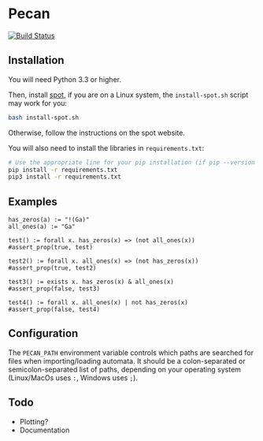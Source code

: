 # Pecan

[![Build Status](https://travis-ci.org/ReedOei/Pecan.svg?branch=master)](https://travis-ci.org/ReedOei/Pecan)

## Installation

You will need Python 3.3 or higher.

Then, install [spot](https://spot.lrde.epita.fr/install.html), if you are on a Linux system, the `install-spot.sh` script may work for you:

```bash
bash install-spot.sh
```

Otherwise, follow the instructions on the spot website.

You will also need to install the libraries in `requirements.txt`:

```bash
# Use the appropriate line for your pip installation (if pip --version says 3.x, then you should be good; otherwise use/install pip3)
pip install -r requirements.txt
pip3 install -r requirements.txt
```

## Examples

```
has_zeros(a) := "!(Ga)"
all_ones(a) := "Ga"

test() := forall x. has_zeros(x) => (not all_ones(x))
#assert_prop(true, test)

test2() := forall x. all_ones(x) => (not has_zeros(x))
#assert_prop(true, test2)

test3() := exists x. has_zeros(x) & all_ones(x)
#assert_prop(false, test3)

test4() := forall x. all_ones(x) | not has_zeros(x)
#assert_prop(false, test4)

```

## Configuration

The `PECAN_PATH` environment variable controls which paths are searched for files when importing/loading automata.
It should be a colon-separated or semicolon-separated list of paths, depending on your operating system (Linux/MacOs uses `:`, Windows uses `;`).

## Todo

- Plotting?
- Documentation

